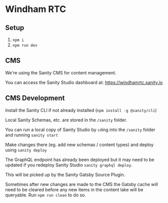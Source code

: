 # Windham RTC

## Setup

1. `npm i`
2. `npm run dev`

## CMS

We're using the Sanity CMS for content management.

You can access the Sanity Studio dashboard at: https://windhamrtc.sanity.io

## CMS Development

Install the Sanity CLI if not already installed (`npm install -g @sanity/cli`)

Local Sanity Schemas, etc. are stored in the `/sanity` folder.

You can run a local copy of Sanity Studio by `cd`ing into the `/sanity` folder and running `sanity start`

Make changes there (eg. add new schemas / content types) and deploy using `sanity deploy`

The GraphQL endpoint has already been deployed but it may need to be updated if you redeploy Sanity Studio `sanity graphql deploy`.

This will be picked up by the Sanity Gatsby Source Plugin.

Sometimes after new changes are made to the CMS the Gatsby cache will need to be cleared before any new items in the content lake will be queryable. Run `npm run clean` to do so.

